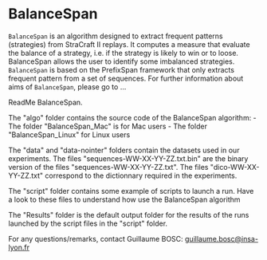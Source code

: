 # BalanceSpan
`BalanceSpan` is an algorithm designed to extract frequent patterns (strategies) from StraCraft II replays. It computes a measure that evaluate the balance of a strategy, i.e. if the strategy is likely to win or to loose. BalanceSpan allows the user to identify some imbalanced strategies.
`BalanceSpan` is based on the PrefixSpan framework that only extracts frequent pattern from a set of sequences.
For further information about aims of `BalanceSpan`, please go to ...



ReadMe BalanceSpan.

The "algo" folder contains the source code of the BalanceSpan algorithm:
	- The folder "BalanceSpan_Mac" is for Mac users
	- The folder "BalanceSpan_Linux" for Linux users
	
The "data" and "data-nointer" folders contain the datasets used in our experiments. The files "sequences-WW-XX-YY-ZZ.txt.bin" are the binary version of the files "sequences-WW-XX-YY-ZZ.txt". The files "dico-WW-XX-YY-ZZ.txt" correspond to the dictionnary required in the experiments.

The "script" folder contains some example of scripts to launch a run.
Have a look to these files to understand how use the BalanceSpan algorithm

The "Results" folder is the default output folder for the results of the runs launched by the script files in the "script" folder.

For any questions/remarks, contact Guillaume BOSC: guillaume.bosc@insa-lyon.fr